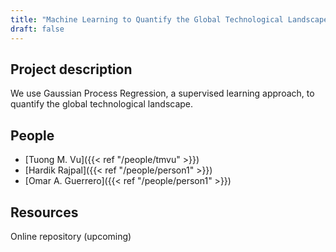 ```yaml
---
title: "Machine Learning to Quantify the Global Technological Landscape"
draft: false
---
```


## Project description

We use Gaussian Process Regression, a supervised learning approach, to quantify the global technological landscape.

## People

* [Tuong M. Vu]({{< ref "/people/tmvu" >}}) 
* [Hardik Rajpal]({{< ref "/people/person1" >}}) 
* [Omar A. Guerrero]({{< ref "/people/person1" >}}) 

## Resources

Online repository (upcoming)